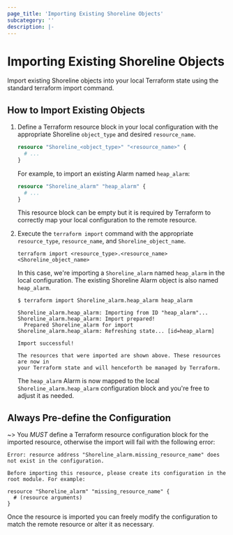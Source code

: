 ```yaml
---
page_title: 'Importing Existing Shoreline Objects'
subcategory: ''
description: |-
---
```


# Importing Existing Shoreline Objects

Import existing Shoreline objects into your local Terraform state using the standard terraform import command.

## How to Import Existing Objects

1. Define a Terraform resource block in your local configuration with the appropriate Shoreline `object_type` and desired `resource_name`.

    ```tf
    resource "Shoreline_<object_type>" "<resource_name>" {
      # ...
    }
    ```

    For example, to import an existing Alarm named `heap_alarm`:

    ```tf
    resource "Shoreline_alarm" "heap_alarm" {
      # ...
    }
    ```

    This resource block can be empty but it is required by Terraform to correctly map your local configuration to the remote resource.

2. Execute the `terraform import` command with the appropriate `resource_type`, `resource_name`, and `Shoreline_object_name`.

    ```
    terraform import <resource_type>.<resource_name> <Shoreline_object_name>
    ```

    In this case, we're importing a `Shoreline_alarm` named `heap_alarm` in the local configuration.  The existing Shoreline Alarm object is also named `heap_alarm`.

    ```
    $ terraform import Shoreline_alarm.heap_alarm heap_alarm

    Shoreline_alarm.heap_alarm: Importing from ID "heap_alarm"...
    Shoreline_alarm.heap_alarm: Import prepared!
      Prepared Shoreline_alarm for import
    Shoreline_alarm.heap_alarm: Refreshing state... [id=heap_alarm]

    Import successful!

    The resources that were imported are shown above. These resources are now in
    your Terraform state and will henceforth be managed by Terraform.
    ```

    The `heap_alarm` Alarm is now mapped to the local `Shoreline_alarm.heap_alarm` configuration block and you're free to adjust it as needed.

## Always Pre-define the Configuration

~> You _MUST_ define a Terraform resource configuration block for the imported resource, otherwise the import will fail with the following error:

```
Error: resource address "Shoreline_alarm.missing_resource_name" does not exist in the configuration.

Before importing this resource, please create its configuration in the root module. For example:

resource "Shoreline_alarm" "missing_resource_name" {
  # (resource arguments)
}
```

Once the resource is imported you can freely modify the configuration to match the remote resource or alter it as necessary.
